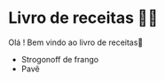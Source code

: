 # Livro de receitas :man_cook:

Olá ! Bem vindo ao livro de receitas:wave:

- Strogonoff de frango
- Pavê